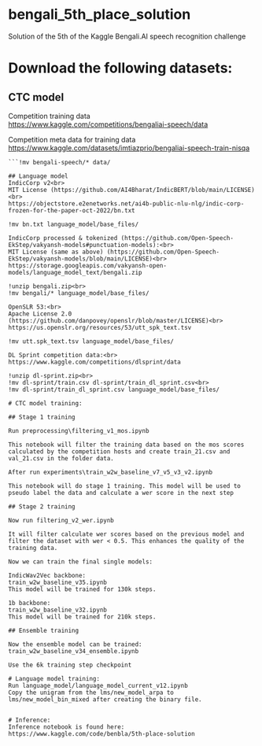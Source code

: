# bengali_5th_place_solution
Solution of the 5th of the Kaggle Bengali.AI speech recognition challenge

# Download the following datasets:

## CTC model
Competition training data<br>
https://www.kaggle.com/competitions/bengaliai-speech/data

Competition meta data for training data<br>
https://www.kaggle.com/datasets/imtiazprio/bengaliai-speech-train-nisqa

```!unzip bengali-speech.zip<br>
```!mv bengali-speech/* data/

## Language model
IndicCorp v2<br>
MIT License (https://github.com/AI4Bharat/IndicBERT/blob/main/LICENSE)<br>
https://objectstore.e2enetworks.net/ai4b-public-nlu-nlg/indic-corp-frozen-for-the-paper-oct-2022/bn.txt

!mv bn.txt language_model/base_files/

IndicCorp processed & tokenized (https://github.com/Open-Speech-EkStep/vakyansh-models#punctuation-models):<br>
MIT License (same as above) (https://github.com/Open-Speech-EkStep/vakyansh-models/blob/main/LICENSE)<br>
https://storage.googleapis.com/vakyansh-open-models/language_model_text/bengali.zip

!unzip bengali.zip<br>
!mv bengali/* language_model/base_files/

OpenSLR 53:<br>
Apache License 2.0 (https://github.com/danpovey/openslr/blob/master/LICENSE)<br>
https://us.openslr.org/resources/53/utt_spk_text.tsv

!mv utt.spk_text.tsv language_model/base_files/

DL Sprint competition data:<br>
https://www.kaggle.com/competitions/dlsprint/data

!unzip dl-sprint.zip<br>
!mv dl-sprint/train.csv dl-sprint/train_dl_sprint.csv<br>
!mv dl-sprint/train_dl_sprint.csv language_model/base_files/

# CTC model training:

## Stage 1 training

Run preprocessing\filtering_v1_mos.ipynb

This notebook will filter the training data based on the mos scores calculated by the competition hosts and create train_21.csv and val_21.csv in the folder data.

After run experiments\train_w2w_baseline_v7_v5_v3_v2.ipynb

This notebook will do stage 1 training. This model will be used to pseudo label the data and calculate a wer score in the next step

## Stage 2 training

Now run filtering_v2_wer.ipynb

It will filter calculate wer scores based on the previous model and filter the dataset with wer < 0.5. This enhances the quality of the training data.

Now we can train the final single models:

IndicWav2Vec backbone:
train_w2w_baseline_v35.ipynb
This model will be trained for 130k steps.

1b backbone:
train_w2w_baseline_v32.ipynb
This model will be trained for 210k steps.

## Ensemble training

Now the ensemble model can be trained:
train_w2w_baseline_v34_ensemble.ipynb

Use the 6k training step checkpoint

# Language model training:
Run language_model/language_model_current_v12.ipynb
Copy the unigram from the lms/new_model_arpa to lms/new_model_bin_mixed after creating the binary file.


# Inference:
Inference notebook is found here:
https://www.kaggle.com/code/benbla/5th-place-solution
